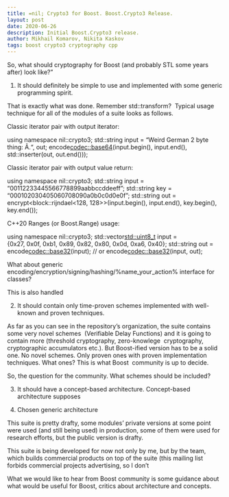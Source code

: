 ```yaml
---
title: =nil; Crypto3 for Boost. Boost.Crypto3 Release.
layout: post
date: 2020-06-26
description: Initial Boost.Crypto3 release.
author: Mikhail Komarov, Nikita Kaskov
tags: boost crypto3 cryptography cpp
---
```


So, what should cryptography for Boost (and probably STL some years after) look like?”

1. It should definitely be simple to use and implemented with some generic programming spirit.

That is exactly what was done. Remember std::transform? 
Typical usage technique for all of the modules of a suite looks as follows.

Classic iterator pair with output iterator:

using namespace nil::crypto3;
std::string input = “Weird German 2 byte thing: Ã.“, out;
encode<codec::base64>(input.begin(), input.end(), std::inserter(out, out.end()));

Classic iterator pair with output value return:

using namespace nil::crypto3;
std::string input = “00112233445566778899aabbccddeeff”;
std::string key = “000102030405060708090a0b0c0d0e0f”;
std::string out = encrypt<block::rijndael<128, 128>>(input.begin(), input.end(), key.begin(), key.end());

C++20 Ranges (or Boost.Range) usage:

using namespace nil::crypto3;
std::vector<std::uint8_t> input = {0x27, 0x0f, 0xb1, 0x89, 0x82, 0x80, 0x0d, 0xa6, 0x40};
std::string out = encode<codec::base32>(input);
// or
encode<codec::base32>(input, out);

What about generic encoding/encryption/signing/hashing/%name_your_action% interface for classes?

This is also handled

2. It should contain only time-proven schemes implemented with well-known and proven techniques. 

As far as you can see in the repository’s organization, the suite contains some very novel schemes 
(Verifiable Delay Functions) and it is going to contain more (threshold cryptography, zero-knowlege 
        cryptography, cryptographic accumulators etc.). But Boost-ified version has to be a solid one. No novel
schemes. Only proven ones with proven implementation techniques. What ones? This is what Boost 	
community is up to decide.

So, the question for the community. What schemes should be included?

3. It should have a concept-based architecture.
Concept-based architecture supposes	

4. Chosen generic architecture 

This suite is pretty drafty, some modules’ private versions at some point were used (and still being used) in production, some of them were used for research efforts, but the public version is drafty.

This suite is being developed for now not only by me, but by the team, which builds commercial products on top of the suite (this mailing list forbids commercial projects advertising, so I don’t

What we would like to hear from Boost community is some guidance about what would be useful for Boost, critics about architecture and concepts.
